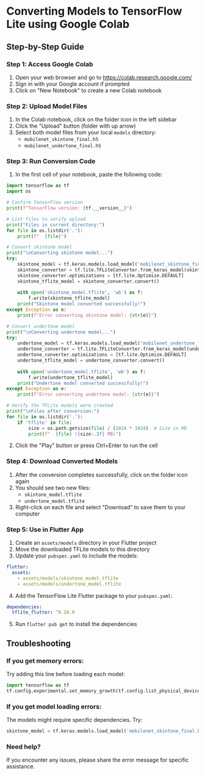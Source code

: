 # Converting Models to TensorFlow Lite using Google Colab

## Step-by-Step Guide

### Step 1: Access Google Colab
1. Open your web browser and go to https://colab.research.google.com/
2. Sign in with your Google account if prompted
3. Click on "New Notebook" to create a new Colab notebook

### Step 2: Upload Model Files
1. In the Colab notebook, click on the folder icon in the left sidebar
2. Click the "Upload" button (folder with up arrow)
3. Select both model files from your local `models` directory:
   - `mobilenet_skintone_final.h5`
   - `mobilenet_undertone_final.h5`

### Step 3: Run Conversion Code
1. In the first cell of your notebook, paste the following code:

```python
import tensorflow as tf
import os

# Confirm TensorFlow version
print(f"TensorFlow version: {tf.__version__}")

# List files to verify upload
print("Files in current directory:")
for file in os.listdir('.'):
    print(f"  {file}")

# Convert skintone model
print("\nConverting skintone model...")
try:
    skintone_model = tf.keras.models.load_model('mobilenet_skintone_final.h5')
    skintone_converter = tf.lite.TFLiteConverter.from_keras_model(skintone_model)
    skintone_converter.optimizations = [tf.lite.Optimize.DEFAULT]
    skintone_tflite_model = skintone_converter.convert()
    
    with open('skintone_model.tflite', 'wb') as f:
        f.write(skintone_tflite_model)
    print("Skintone model converted successfully!")
except Exception as e:
    print(f"Error converting skintone model: {str(e)}")

# Convert undertone model
print("\nConverting undertone model...")
try:
    undertone_model = tf.keras.models.load_model('mobilenet_undertone_final.h5')
    undertone_converter = tf.lite.TFLiteConverter.from_keras_model(undertone_model)
    undertone_converter.optimizations = [tf.lite.Optimize.DEFAULT]
    undertone_tflite_model = undertone_converter.convert()
    
    with open('undertone_model.tflite', 'wb') as f:
        f.write(undertone_tflite_model)
    print("Undertone model converted successfully!")
except Exception as e:
    print(f"Error converting undertone model: {str(e)}")

# Verify the TFLite models were created
print("\nFiles after conversion:")
for file in os.listdir('.'):
    if 'tflite' in file:
        size = os.path.getsize(file) / (1024 * 1024)  # Size in MB
        print(f"  {file} ({size:.2f} MB)")
```

2. Click the "Play" button or press Ctrl+Enter to run the cell

### Step 4: Download Converted Models
1. After the conversion completes successfully, click on the folder icon again
2. You should see two new files:
   - `skintone_model.tflite`
   - `undertone_model.tflite`
3. Right-click on each file and select "Download" to save them to your computer

### Step 5: Use in Flutter App
1. Create an `assets/models` directory in your Flutter project
2. Move the downloaded TFLite models to this directory
3. Update your `pubspec.yaml` to include the models:

```yaml
flutter:
  assets:
    - assets/models/skintone_model.tflite
    - assets/models/undertone_model.tflite
```

4. Add the TensorFlow Lite Flutter package to your `pubspec.yaml`:

```yaml
dependencies:
  tflite_flutter: ^0.10.0
```

5. Run `flutter pub get` to install the dependencies

## Troubleshooting

### If you get memory errors:
Try adding this line before loading each model:
```python
import tensorflow as tf
tf.config.experimental.set_memory_growth(tf.config.list_physical_devices('GPU')[0], True)
```

### If you get model loading errors:
The models might require specific dependencies. Try:
```python
skintone_model = tf.keras.models.load_model('mobilenet_skintone_final.h5', compile=False)
```

### Need help?
If you encounter any issues, please share the error message for specific assistance.